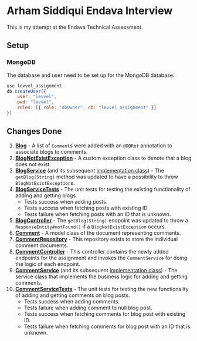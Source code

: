 # Arham Siddiqui Endava Interview

This is my attempt at the Endava Technical Assessment.

## Setup

### MongoDB

The database and user need to be set up for the MongoDB database.

```javascript
use levvel_assignment 
db.createUser({ 
    user: "levvel",
    pwd: "levvel",
    roles: [{ role: "dbOwner", db: "levvel_assignment" }]
})
```

## Changes Done

1. [**Blog**](./src/main/java/levvel/io/model/Blog.java) - A list of `Comment`s were added with an `@DBRef` annotation
to associate blogs to comments.
2. [**BlogNotExistException**](./src/main/java/levvel/io/exception/BlogNotExistException.java) - A custom exception 
class to denote that a blog does not exist.
3. [**BlogService**](./src/main/java/levvel/io/service/BlogService.java) (and its subsequent 
[implementation class](./src/main/java/levvel/io/service/BlogServiceImpl.java)) - The `getBlog(String)` method was
updated to have a possibility to throw `BlogNotExistException`s.
4. [**BlogServiceTests**](./src/test/java/levvel/io/BlogServiceTests.java) - The unit tests for testing the existing 
functionality of adding and getting blogs.
   * Tests success when adding posts.
   * Tests success when fetching posts with existing ID.
   * Tests failure when fetching posts with an ID that is unknown.
5. [**BlogController**](./src/main/java/levvel/io/controller/BlogController.java) - The `getBlog(String)` endpoint was
updated to throw a `ResponseEntity#notFound()` if a `BlogNotExistException` occurs.
6. [**Comment**](./src/main/java/levvel/io/model/Comment.java) - A model class of the document representing comments.
7. [**CommentRepository**](./src/main/java/levvel/io/data/CommentRepository.java) - This repository exists to store the
   individual comment documents.
8. [**CommentController**](./src/main/java/levvel/io/controller/CommentController.java) - This controller contains the
newly added endpoints for the assignment and invokes the `CommentService` for doing the logic of each endpoint.
9. [**CommentService**](./src/main/java/levvel/io/service/CommentService.java) (and its subsequent 
[implementation class](./src/main/java/levvel/io/service/CommentServiceImpl.java)) - The service class that implements 
the business logic for adding and getting comments.
10. [**CommentServiceTests**](./src/test/java/levvel/io/CommentServiceTests.java) - The unit tests for testing the new
functionality of adding and getting comments on blog posts.
    * Tests success when adding comments.
    * Tests failure when adding comment to null blog post.
    * Tests success when fetching comments for blog post with existing ID.
    * Tests failure when fetching comments for blog post with an ID that is unknown.